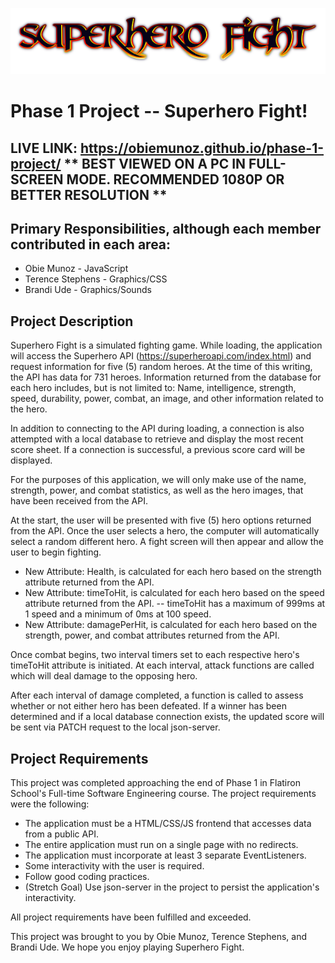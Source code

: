 ![superhero-fight-banner](./assets/superhero-fight-banner.png)

# Phase 1 Project -- Superhero Fight!
## LIVE LINK: https://obiemunoz.github.io/phase-1-project/  ** BEST VIEWED ON A PC IN FULL-SCREEN MODE. RECOMMENDED 1080P OR BETTER RESOLUTION **
## Primary Responsibilities, although each member contributed in each area:
- Obie Munoz - JavaScript
- Terence Stephens - Graphics/CSS
- Brandi Ude - Graphics/Sounds

## Project Description
Superhero Fight is a simulated fighting game. While loading, the application will access the Superhero API (https://superheroapi.com/index.html) and request information for five (5) random heroes. At the time of this writing, the API has data for 731 heroes. Information returned from the database for each hero includes, but is not limited to: Name, intelligence, strength, speed, durability, power, combat, an image, and other information related to the hero.

In addition to connecting to the API during loading, a connection is also attempted with a local database to retrieve and display the most recent score sheet. If a connection is successful, a previous score card will be displayed.

For the purposes of this application, we will only make use of the name, strength, power, and combat statistics, as well as the hero images, that have been received from the API.

At the start, the user will be presented with five (5) hero options returned from the API. Once the user selects a hero, the computer will automatically select a random different hero. A fight screen will then appear and allow the user to begin fighting.

- New Attribute: Health, is calculated for each hero based on the strength attribute returned from the API.
- New Attribute: timeToHit, is calculated for each hero based on the speed attribute returned from the API.
-- timeToHit has a maximum of 999ms at 1 speed and a minimum of 0ms at 100 speed.
- New Attribute: damagePerHit, is calculated for each hero based on the strength, power, and combat attributes returned from the API.

Once combat begins, two interval timers set to each respective hero's timeToHit attribute is initiated. At each interval, attack functions are called which will deal damage to the opposing hero.

After each interval of damage completed, a function is called to assess whether or not either hero has been defeated. If a winner has been determined and if a local database connection exists, the updated score will be sent via PATCH request to the local json-server.

## Project Requirements
This project was completed approaching the end of Phase 1 in Flatiron School's Full-time Software Engineering course. The project requirements were the following:
- The application must be a HTML/CSS/JS frontend that accesses data from a public API.
- The entire application must run on a single page with no redirects.
- The application must incorporate at least 3 separate EventListeners.
- Some interactivity with the user is required.
- Follow good coding practices.
- (Stretch Goal) Use json-server in the project to persist the application's interactivity.

All project requirements have been fulfilled and exceeded.

This project was brought to you by Obie Munoz, Terence Stephens, and Brandi Ude. We hope you enjoy playing Superhero Fight.

